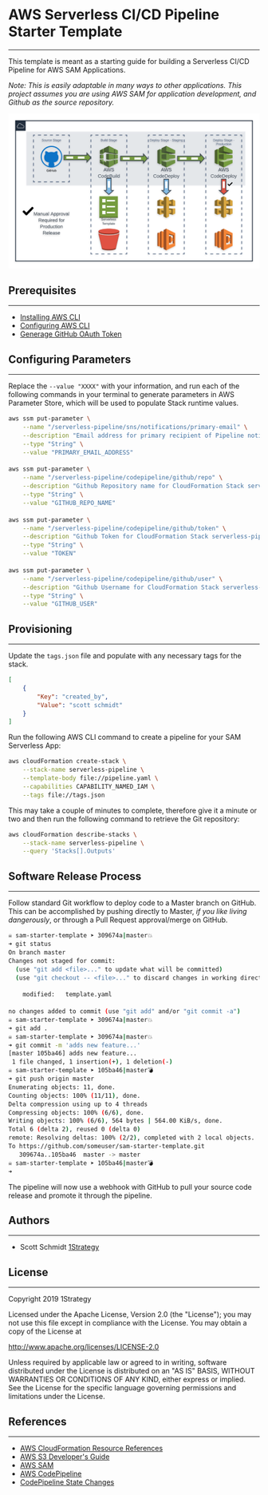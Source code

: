 # AWS Serverless CI/CD Pipeline Starter Template
---

This template is meant as a starting guide for building a Serverless CI/CD Pipeline for AWS SAM Applications.

_Note: This is easily adaptable in many ways to other applications. This project assumes you are using AWS SAM for application development, and Github as the source repository._

![Pipeline Sample Image](./assets/serverless-pipeline.png)

## Prerequisites
---
- [Installing AWS CLI ](https://docs.aws.amazon.com/cli/latest/userguide/cli-chap-install.html)
- [Configuring AWS CLI](https://docs.aws.amazon.com/cli/latest/userguide/cli-chap-configure.html)
- [Generage GitHub OAuth Token](https://docs.aws.amazon.com/codepipeline/latest/userguide/GitHub-create-personal-token-CLI.html)


## Configuring Parameters
---
Replace the `--value "XXXX"` with your information, and run each of the following commands in your terminal to generate parameters in AWS Parameter Store, which will be used to populate Stack runtime values.

```bash
aws ssm put-parameter \
    --name "/serverless-pipeline/sns/notifications/primary-email" \
    --description "Email address for primary recipient of Pipeline notifications" \
    --type "String" \
    --value "PRIMARY_EMAIL_ADDRESS"

aws ssm put-parameter \
    --name "/serverless-pipeline/codepipeline/github/repo" \
    --description "Github Repository name for CloudFormation Stack serverless-pipeline" \
    --type "String" \
    --value "GITHUB_REPO_NAME"

aws ssm put-parameter \
    --name "/serverless-pipeline/codepipeline/github/token" \
    --description "Github Token for CloudFormation Stack serverless-pipeline" \
    --type "String" \
    --value "TOKEN"

aws ssm put-parameter \
    --name "/serverless-pipeline/codepipeline/github/user" \
    --description "Github Username for CloudFormation Stack serverless-pipeline" \
    --type "String" \
    --value "GITHUB_USER"
```

## Provisioning
---
Update the `tags.json` file and populate with any necessary tags for the stack.

```json
[
    {
        "Key": "created_by",
        "Value": "scott schmidt"
    }
]
```

Run the following AWS CLI command to create a pipeline for your SAM Serverless App:

```bash
aws cloudFormation create-stack \
    --stack-name serverless-pipeline \
    --template-body file://pipeline.yaml \
    --capabilities CAPABILITY_NAMED_IAM \
    --tags file://tags.json
```

This may take a couple of minutes to complete, therefore give it a minute or two and then run the following command to retrieve the Git repository:

```bash
aws cloudFormation describe-stacks \
    --stack-name serverless-pipeline \
    --query 'Stacks[].Outputs'
```

## Software Release Process
---
Follow standard Git workflow to deploy code to a Master branch on GitHub. This can be accomplished by pushing directly to Master, _if you like living dangerously_, or through a Pull Request approval/merge on GitHub.

```bash
☠ sam-starter-template ➤ 309674a|master💥
➜ git status
On branch master
Changes not staged for commit:
  (use "git add <file>..." to update what will be committed)
  (use "git checkout -- <file>..." to discard changes in working directory)

	modified:   template.yaml

no changes added to commit (use "git add" and/or "git commit -a")
☠ sam-starter-template ➤ 309674a|master💥
➜ git add .
☠ sam-starter-template ➤ 309674a|master💥
➜ git commit -m 'adds new feature...'
[master 105ba46] adds new feature...
 1 file changed, 1 insertion(+), 1 deletion(-)
☠ sam-starter-template ➤ 105ba46|master💣
➜ git push origin master
Enumerating objects: 11, done.
Counting objects: 100% (11/11), done.
Delta compression using up to 4 threads
Compressing objects: 100% (6/6), done.
Writing objects: 100% (6/6), 564 bytes | 564.00 KiB/s, done.
Total 6 (delta 2), reused 0 (delta 0)
remote: Resolving deltas: 100% (2/2), completed with 2 local objects.
To https://github.com/someuser/sam-starter-template.git
   309674a..105ba46  master -> master
☠ sam-starter-template ➤ 105ba46|master💣
➜
```
The pipeline will now use a webhook with GitHub to pull your source code release and promote it through the pipeline.

## Authors
---
* Scott Schmidt [1Strategy](https://www.1strategy.com)

## License
---
Copyright 2019 1Strategy

Licensed under the Apache License, Version 2.0 (the "License"); you may not use this file except in compliance with the License. You may obtain a copy of the License at

http://www.apache.org/licenses/LICENSE-2.0

Unless required by applicable law or agreed to in writing, software distributed under the License is distributed on an "AS IS" BASIS, WITHOUT WARRANTIES OR CONDITIONS OF ANY KIND, either express or implied. See the License for the specific language governing permissions and limitations under the License.

## References
---
* [AWS CloudFormation Resource References](https://docs.aws.amazon.com/AWSCloudFormation/latest/UserGuide/aws-template-resource-type-ref.html)
* [AWS S3 Developer's Guide](https://docs.aws.amazon.com/AmazonS3/latest/dev/Welcome.html)
* [AWS SAM](https://docs.aws.amazon.com/serverless-application-model/latest/developerguide/what-is-sam.html)
* [AWS CodePipeline](https://docs.aws.amazon.com/codepipeline/latest/userguide/welcome.html)
* [CodePipeline State Changes](https://docs.aws.amazon.com/codepipeline/latest/userguide/detect-state-changes-cloudwatch-events.html)
